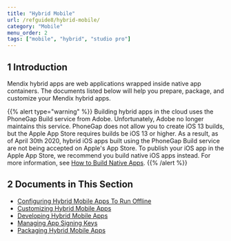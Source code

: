 ```yaml
---
title: "Hybrid Mobile"
url: /refguide8/hybrid-mobile/
category: "Mobile"
menu_order: 2
tags: ["mobile", "hybrid", "studio pro"]
---
```


## 1 Introduction

Mendix hybrid apps are web applications wrapped inside native app containers. The documents listed below will help you prepare, package, and customize your Mendix hybrid apps.

{{% alert type="warning" %}}
Building hybrid apps in the cloud uses the PhoneGap Build service from Adobe. Unfortunately, Adobe no longer maintains this service. PhoneGap does not allow you to create  iOS 13 builds, but the Apple App Store requires builds be iOS 13 or higher. As a result, as of April 30th 2020, hybrid iOS apps built using the PhoneGap Build service are not being accepted on Apple's App Store. To publish your iOS app in the Apple App Store, we recommend you build native iOS apps instead. For more information, see [How to Build Native Apps](/howto8/mobile/build-native-apps/).
{{% /alert %}}

## 2 Documents in This Section

* [Configuring Hybrid Mobile Apps To Run Offline](/refguide8/configuring-hybrid-mobile-apps-to-run-offline/)
* [Customizing Hybrid Mobile Apps](/refguide8/customizing-hybrid-mobile-apps/)
* [Developing Hybrid Mobile Apps](/refguide8/developing-hybrid-mobile-apps/)
* [Managing App Signing Keys](/refguide8/managing-app-signing-keys/)
* [Packaging Hybrid Mobile Apps](/refguide8/packaging-hybrid-mobile-apps/)